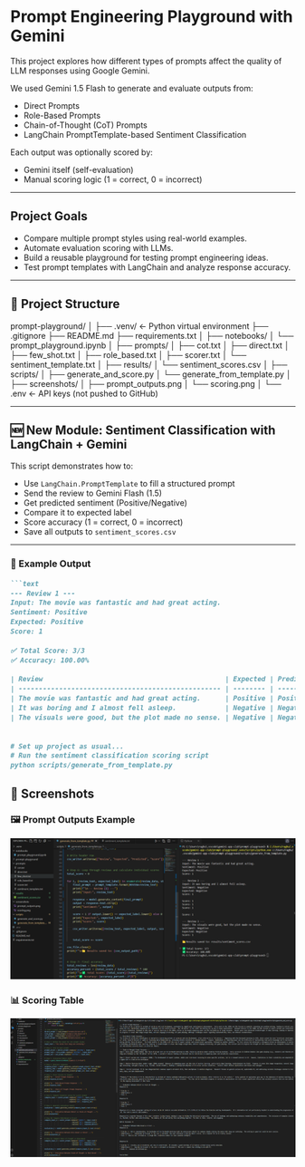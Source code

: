 # Prompt Engineering Playground with Gemini

This project explores how different types of prompts affect the quality of LLM responses using Google Gemini.

We used Gemini 1.5 Flash to generate and evaluate outputs from:
- Direct Prompts
- Role-Based Prompts
- Chain-of-Thought (CoT) Prompts
- LangChain PromptTemplate-based Sentiment Classification

Each output was optionally scored by:
- Gemini itself (self-evaluation)
- Manual scoring logic (1 = correct, 0 = incorrect)

---

## Project Goals

- Compare multiple prompt styles using real-world examples.
- Automate evaluation scoring with LLMs.
- Build a reusable playground for testing prompt engineering ideas.
- Test prompt templates with LangChain and analyze response accuracy.

---

## 📁 Project Structure
prompt-playground/
│
├── .venv/ ← Python virtual environment
├── .gitignore
├── README.md
├── requirements.txt
│
├── notebooks/
│ └── prompt_playground.ipynb
│
├── prompts/
│ ├── cot.txt
│ ├── direct.txt
│ ├── few_shot.txt
│ ├── role_based.txt
│ ├── scorer.txt
│ └── sentiment_template.txt 
│
├── results/
│ └── sentiment_scores.csv 
│
├── scripts/
│ ├── generate_and_score.py
│ └── generate_from_template.py 
│
├── screenshots/
│ ├── prompt_outputs.png
│ └── scoring.png
│
└── .env ← API keys (not pushed to GitHub)

---


## 🆕 New Module: Sentiment Classification with LangChain + Gemini

This script demonstrates how to:
- Use `LangChain.PromptTemplate` to fill a structured prompt
- Send the review to Gemini Flash (1.5)
- Get predicted sentiment (Positive/Negative)
- Compare it to expected label
- Score accuracy (1 = correct, 0 = incorrect)
- Save all outputs to `sentiment_scores.csv`

---

### 🧪 Example Output

```markdown
```text
--- Review 1 ---
Input: The movie was fantastic and had great acting.
Sentiment: Positive
Expected: Positive
Score: 1

✅ Total Score: 3/3
✅ Accuracy: 100.00%

| Review                                             | Expected | Predicted | Score |
| -------------------------------------------------- | -------- | --------- | ----- |
| The movie was fantastic and had great acting.      | Positive | Positive  | 1     |
| It was boring and I almost fell asleep.            | Negative | Negative  | 1     |
| The visuals were good, but the plot made no sense. | Negative | Negative  | 1     |


# Set up project as usual...
# Run the sentiment classification scoring script
python scripts/generate_from_template.py

```


## 📸 Screenshots

### 🖼️ Prompt Outputs Example  
![Prompt Outputs](screenshots/prompt_outputs.png)

### 📊 Scoring Table  
![Scoring Output](screenshots/scoring.png)


